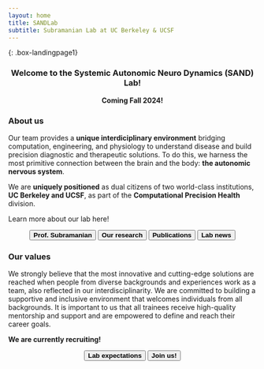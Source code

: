 ```yaml
---
layout: home
title: SANDLab
subtitle: Subramanian Lab at UC Berkeley & UCSF
---
```


{: .box-landingpage1}
<center><h3>Welcome to the Systemic Autonomic Neuro Dynamics (SAND) Lab!</h3></center>  

<center><b>Coming Fall 2024!</b></center>

<h3>About us</h3>

Our team provides a <b>unique interdiciplinary environment</b> bridging computation, engineering, and physiology to understand disease and build precision diagnostic and therapeutic solutions. To do this, we harness the most primitive connection between the brain and the body: <b>the autonomic nervous system</b>.  
  
We are <b>uniquely positioned</b> as dual citizens of two world-class institutions, <b>UC Berkeley and UCSF</b>, as part of the <b>Computational Precision Health</b> division.

Learn more about our lab here!

<center><button class="button" onclick="window.location.href='https://sandyas72.github.io/sandya';"><b>Prof. Subramanian</b></button>   <button class="button" onclick="window.location.href='https://sandyas72.github.io/research';"><b>Our research</b></button>   <button class="button" onclick="window.location.href='https://sandyas72.github.io/publications_page';"><b>Publications</b></button>   <button class="button" onclick="window.location.href='https://sandyas72.github.io/news';"><b>Lab news</b></button></center>


<h3>Our values</h3>
We strongly believe that the most innovative and cutting-edge solutions are reached when people from diverse backgrounds and experiences work as a team, also reflected in our interdisciplinarity. We are committed to building a supportive and inclusive environment that welcomes individuals from all backgrounds. It is important to us that all trainees receive high-quality mentorship and support and are empowered to define and reach their career goals. 

<b>We are currently recruiting!</b>

<center><button class="button" onclick="window.location.href='https://docs.google.com/document/d/18HSRw8P7dqVkpWCDEW89U1pUrczRmdDNJ0QUJZUHaIk/edit?usp=sharing';"><b>Lab expectations</b></button>    <button class="button" onclick="window.location.href='https://sandyas72.github.io/join';"><b>Join us!</b></button></center>
